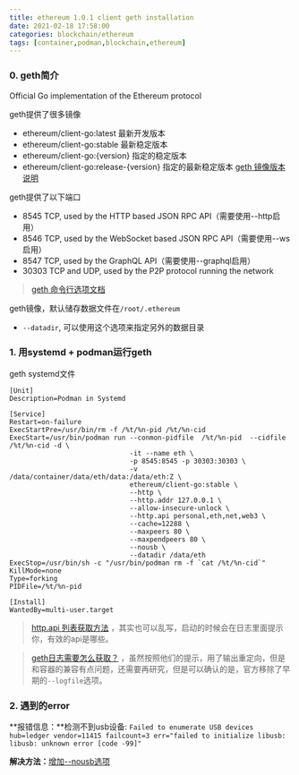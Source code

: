 ```yaml
---
title: ethereum 1.0.1 client geth installation
date: 2021-02-18 17:58:00
categories: blockchain/ethereum
tags: [container,podman,blockchain,ethereum]
---
```


### 0. geth简介
Official Go implementation of the Ethereum protocol

geth提供了很多镜像
- ethereum/client-go:latest 最新开发版本
- ethereum/client-go:stable 最新稳定版本
- ethereum/client-go:{version} 指定的稳定版本
- ethereum/client-go:release-{version} 指定的最新稳定版本
[geth 镜像版本说明](https://geth.ethereum.org/docs/install-and-build/installing-geth#run-inside-docker-container)

geth提供了以下端口
- 8545 TCP, used by the HTTP based JSON RPC API（需要使用--http启用）
- 8546 TCP, used by the WebSocket based JSON RPC API（需要使用--ws启用）
- 8547 TCP, used by the GraphQL API（需要使用--graphql启用）
- 30303 TCP and UDP, used by the P2P protocol running the network
> [geth 命令行选项文档](https://geth.ethereum.org/docs/interface/command-line-options)

geth镜像，默认储存数据文件在`/root/.ethereum`
- `--datadir`, 可以使用这个选项来指定另外的数据目录

### 1. 用systemd + podman运行geth
geth systemd文件
```
[Unit]
Description=Podman in Systemd

[Service]
Restart=on-failure
ExecStartPre=/usr/bin/rm -f /%t/%n-pid /%t/%n-cid
ExecStart=/usr/bin/podman run --conmon-pidfile  /%t/%n-pid  --cidfile /%t/%n-cid -d \
                              -it --name eth \
                              -p 8545:8545 -p 30303:30303 \
                              -v /data/container/data/eth/data:/data/eth:Z \
                              ethereum/client-go:stable \
                              --http \
                              --http.addr 127.0.0.1 \
                              --allow-insecure-unlock \
                              --http.api personal,eth,net,web3 \
                              --cache=12288 \
                              --maxpeers 80 \
                              --maxpendpeers 80 \
                              --nousb \
                              --datadir /data/eth
ExecStop=/usr/bin/sh -c "/usr/bin/podman rm -f `cat /%t/%n-cid`"
KillMode=none
Type=forking
PIDFile=/%t/%n-pid

[Install]
WantedBy=multi-user.target
```
> [http.api 列表获取方法](https://ethereum.stackexchange.com/questions/49487/is-there-a-complete-list-of-available-values-for-the-rpcapi-command-line-opt) ，其实也可以乱写，启动的时候会在日志里面提示你，有效的api是哪些。

> [geth日志需要怎么获取？](https://ethereum.stackexchange.com/questions/3229/geth-what-happened-to-logfile/3230) ，虽然按照他们的提示，用了输出重定向，但是和容器的兼容有点问题，还需要再研究，但是可以确认的是，官方移除了早期的`--logfile`选项。

### 2. 遇到的error
**报错信息：**检测不到usb设备: `Failed to enumerate USB devices hub=ledger vendor=11415 failcount=3 err="failed to initialize libusb: libusb: unknown error [code -99]"`

**解决方法：**[增加--nousb选项](https://ethereum.stackexchange.com/questions/72750/geth-account-creation-failed-to-enumerate-usb-devices)
